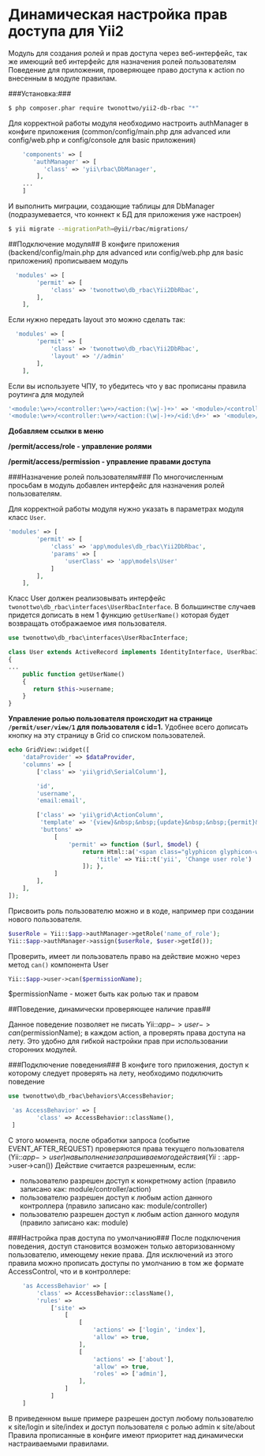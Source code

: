 Динамическая настройка прав доступа для Yii2
============

Модуль для создания ролей и прав доступа через веб-интерфейс, так же имеющий веб интерфейс для назначения ролей пользователям
Поведение для приложения, проверяющее право доступа к action по внесенным в модуле правилам.

###Установка:###
```bash
$ php composer.phar require twonottwo/yii2-db-rbac "*"
```

Для корректной работы модуля необходимо настроить authManager в конфиге приложения (common/config/main.php для advanced или config/web.php и config/console  для basic приложения)
```php
    'components' => [
       'authManager' => [
          'class' => 'yii\rbac\DbManager',
        ],
    ...
    ]
```

И выполнить миграции, создающие таблицы для DbManager (подразумевается, что коннект к БД для приложения уже настроен)
```bash
$ yii migrate --migrationPath=@yii/rbac/migrations/
```

##Подключение модуля##
В конфиге приложения (backend/config/main.php для advanced или config/web.php для basic приложения) прописываем модуль
```php
  'modules' => [
        'permit' => [
            'class' => 'twonottwo\db_rbac\Yii2DbRbac',
        ],
    ],
```
Если нужно передать layout это можно сделать так:
```php
  'modules' => [
        'permit' => [
            'class' => 'twonottwo\db_rbac\Yii2DbRbac',
            'layout' => '//admin'
        ],
    ],
```

Если вы используете ЧПУ, то убедитесь что у вас прописаны правила роутинга для модулей
```php
'<module:\w+>/<controller:\w+>/<action:(\w|-)+>' => '<module>/<controller>/<action>',
'<module:\w+>/<controller:\w+>/<action:(\w|-)+>/<id:\d+>' => '<module>/<controller>/<action>',
```

**Добавляем ссылки в меню**

**/permit/access/role - управление ролями**

**/permit/access/permission - управление правами доступа**

###Назначение ролей пользователям###
По многочисленным просьбам в модуль добавлен интерфейс для назначения ролей пользователям. 

Для корректной работы модуля нужно указать в параметрах модуля класс `User`.
```php
'modules' => [
        'permit' => [
            'class' => 'app\modules\db_rbac\Yii2DbRbac',
            'params' => [
                'userClass' => 'app\models\User'
            ]
        ],
    ],
```

Класс User должен реализовывать интерфейс `twonottwo\db_rbac\interfaces\UserRbacInterface`.
В большинстве случаев придется дописать в нем 1 функцию `getUserName()` которая будет возвращать отображаемое имя пользователя.
```php
use twonottwo\db_rbac\interfaces\UserRbacInterface;

class User extends ActiveRecord implements IdentityInterface, UserRbacInterface
{
...
    public function getUserName()
    {
       return $this->username;
    }
}
```

**Управление ролью пользователя происходит на странице `/permit/user/view/1` для пользователя с id=1.**
Удобнее всего дописать кнопку на эту страницу в Grid со списком пользователей.
```php
echo GridView::widget([
    'dataProvider' => $dataProvider,
    'columns' => [
        ['class' => 'yii\grid\SerialColumn'],

        'id',
        'username',
        'email:email',

        ['class' => 'yii\grid\ActionColumn',
         'template' => '{view}&nbsp;&nbsp;{update}&nbsp;&nbsp;{permit}&nbsp;&nbsp;{delete}',
         'buttons' =>
             [
                 'permit' => function ($url, $model) {
                     return Html::a('<span class="glyphicon glyphicon-wrench"></span>', Url::to(['/permit/user/view', 'id' => $model->id]), [
                         'title' => Yii::t('yii', 'Change user role')
                     ]); },
             ]
        ],
    ],
]);
```

Присвоить роль пользователю можно и в коде, например при создании нового пользователя. 
```php
$userRole = Yii::$app->authManager->getRole('name_of_role');
Yii::$app->authManager->assign($userRole, $user->getId());
```

Проверить, имеет ли пользователь право на действие можно через метод `can()` компонента User
```php
Yii::$app->user->can($permissionName);
```
$permissionName - может быть как ролью так и правом

##Поведение, динамически проверяющее наличие прав##

Данное поведение позволяет не писать Yii::$app->user->can($permissionName); в каждом action, а проверять права доступа на лету.
Это удобно для гибкой настройки прав при использовании сторонних модулей.

###Подключение поведения###
В конфиге того приложения, доступ к которому следует проверять на лету, необходимо подключить поведение
```php
use twonottwo\db_rbac\behaviors\AccessBehavior;

 'as AccessBehavior' => [
        'class' => AccessBehavior::className(),
 ]
```
С этого момента, после обработки запроса (событие EVENT_AFTER_REQUEST) проверяются права текущего пользователя (Yii::$app->user) на выполнение запрашиваемого действия (Yii::$app->user->can())
Действие считается разрешенным, если:
 - пользователю разрешен доступ к конкретному action (правило записано как: module/controller/action)
 - пользователю разрешен доступ к любым action данного контроллера (правило записано как: module/controller)
 - пользователю разрешен доступ к любым action данного модуля (правило записано как: module)

###Настройка прав доступа по умолчанию###
После подключения поведения, доступ становится возможен только авторизованному пользователю, имеющему некие права.
Для исключений из этого правила можно прописать доступы по умолчанию в том же формате AccessControl, что и в контроллере:
```php
    'as AccessBehavior' => [
        'class' => AccessBehavior::className(),
        'rules' =>
            ['site' =>
                [
                    [
                        'actions' => ['login', 'index'],
                        'allow' => true,
                    ],
                    [
                        'actions' => ['about'],
                        'allow' => true,
                        'roles' => ['admin'],
                    ],
                ]
            ]
    ]
```
В приведенном выше примере разрешен доступ любому пользователю к site/login и site/index и доступ пользователя с ролью admin к site/about
Правила прописанные в конфиге имеют приоритет над динамически настраиваемыми правилами.